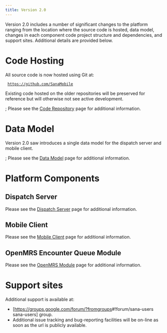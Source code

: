 ```yaml
---
title: Version 2.0
---
```


Version 2.0 includes a number of significant changes to the platform ranging from the location where the source code is hosted, data model, changes in each component code project structure and dependencies, and support sites. Additional details are provided below.

Code Hosting
============

All source code is now hosted using Git at:

` `[`https://github.com/SanaMobile`](https://github.com/SanaMobile)

Existing code hosted on the older repositories will be preserved for reference but will otherwise not see active development.

; Please see the [Code Repository](/Code_Repository "wikilink") page for additional information.

Data Model
==========

Version 2.0 saw introduces a single data model for the dispatch server and mobile client.

; Please see the [Data Model](/Data_Model "wikilink") page for additional information.

Platform Components
===================

Dispatch Server
---------------

Please see the [Dispatch Server](/Dispatch_Server "wikilink") page for additional information.

Mobile Client
-------------

Please see the [Mobile Client](/Mobile_Client "wikilink") page for additional information.

OpenMRS Encounter Queue Module
------------------------------

Please see the [OpenMRS Module](/OpenMRS_Module "wikilink") page for additional information.

Support sites
=============

Additional support is available at:

-   [<https://groups.google.com/forum/?fromgroups>\#!forum/sana-users sana-users] group.
-   Additional issue tracking and bug-reporting facilities will be on-line as soon as the url is publicly available.
